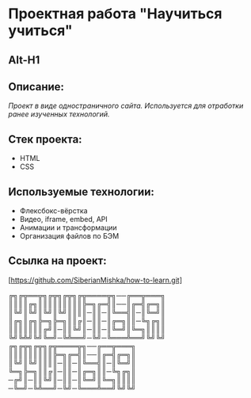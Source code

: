 # Проектная работа "Научиться учиться"
Alt-H1
------
## Описание:
_Проект в виде одностраничного сайта. Используется для отработки ранее изученных технологий._

## Стек проекта:
* HTML
* CSS

## Используемые технологии:
* Флексбокс-вёрстка
* Видео, iframe, embed, API
* Анимации и трансформации
* Организация файлов по БЭМ

## Ссылка на проект:
[https://github.com/SiberianMishka/how-to-learn.git]

╔╗╔╦══╦╗╔╦╗╔╦╗╔╦════╦╗──╔══╦═══╗
║║║║╔╗║║║║║║║║║╠═╗╔═╣║──║╔═╣╔═╗║
║╚╝║╚╝║╚╝║╚╝║║║║─║║─║╚══╣║─║╚═╝║
║╔╗║╔╗╠═╗╠═╗║║╔║─║║─║╔═╗║║─╚╗╔╗║
║║║║║║║╔╝║─║║╚╝║─║║─║╚═╝║╚═╗║║║║
╚╝╚╩╝╚╝╚═╝─╚╩══╝─╚╝─╚═══╩══╝╚╝╚╝
╔╗╔╦╗╔╦╗╔╦════╦╗──╔══╦═══╗
║║║║║║║║║╠═╗╔═╣║──║╔═╣╔═╗║
║╚╝║╚╝║║║║─║║─║╚══╣║─║╚═╝║
╚═╗╠═╗║║╔║─║║─║╔═╗║║─╚╗╔╗║
─╔╝║─║║╚╝║─║║─║╚═╝║╚═╗║║║║
─╚═╝─╚╩══╝─╚╝─╚═══╩══╝╚╝╚╝
